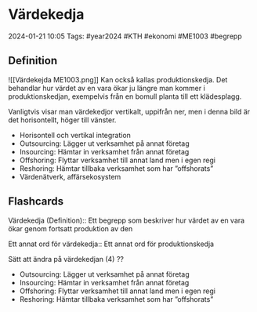 # Värdekedja

2024-01-21 10:05
Tags: #year2024 #KTH #ekonomi #ME1003 #begrepp

## Definition

![[Värdekejda ME1003.png]]
Kan också kallas produktionskedja. Det behandlar hur värdet av en vara ökar ju längre man kommer i produktionskedjan, exempelvis från en bomull planta till ett klädesplagg.

Vanligtvis visar man värdekedjor vertikalt, uppifrån ner, men i denna bild är det horisontellt, höger till vänster.

- Horisontell och vertikal integration
- Outsourcing: Lägger ut verksamhet på annat företag
- Insourcing: Hämtar in verksamhet från annat företag
- Offshoring: Flyttar verksamhet till annat land men i egen regi
- Reshoring: Hämtar tillbaka verksamhet som har ”offshorats”
- Värdenätverk, affärsekosystem

## Flashcards

Värdekedja (Definition):: Ett begrepp som beskriver hur värdet av en vara ökar genom fortsatt produktion av den
<!--SR:!2024-01-25,3,250!2024-02-09,10,270-->

Ett annat ord för värdekedja:: Ett annat ord för produktionskedja
<!--SR:!2024-02-15,16,292!2024-02-15,16,290-->

Sätt att ändra på värdekedjan (4)
??
- Outsourcing: Lägger ut verksamhet på annat företag
- Insourcing: Hämtar in verksamhet från annat företag
- Offshoring: Flyttar verksamhet till annat land men i egen regi
- Reshoring: Hämtar tillbaka verksamhet som har ”offshorats”
<!--SR:!2024-01-31,1,239!2000-01-01,1,250-->
